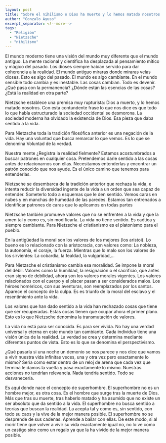 ```yaml
---
layout: post
title: "Sobre el nihilismo o Dios ha muerto y lo hemos matado nosotros."
author: "Gonzalo Ayuso"
excerpt_separator: <!--more-->
tags: 
  - "Religión"
  - "Nietzsche"
  - "nihilismo"
---
```

El mundo moderno tiene una visión del mundo muy diferente que el mundo antiguo. La mente racional y científica ha desplazada al pensamiento mítico y mágico del pasado. Los dioses siempre habían servido para dar coherencia a la realidad. El mundo antiguo miraras donde miraras veías dioses. Esto es algo del pasado. El mundo es algo cambiante. En el mundo sensible todo cambia y es inestable. Las cosas cambian. Todo es devenir. ¿Qué pasa con la permanencia? ¿Dónde están las esencias de las cosas? ¿Está la realidad en otra parte?
<!--more-->
Nietzsche establece una premisa muy rupturista: Dios a muerto, y lo hemos matado nosotros. Con esta contundente frase lo que nos dice es que todo lo que había estructurado la sociedad occidental se desmorona. La sociedad moderna ha olvidado la existencia de Dios. Esa pieza que daba sentido a la vida. 

Para Nietzsche toda la tradición filosófica anterior es una negación de la vida. Hay una voluntad que busca remarcar lo que vemos. Es lo que se denomina Voluntad de la verdad. 

Nuestra mente ¿Registra la realidad fielmente? Estamos acostumbrados a buscar patrones en cualquier cosa. Pretendemos darle sentido a las cosas antes de relacionarnos con ellas. Necesitamos entenderlas y encontrar un patrón conocido que nos ayude. Es el único camino que tenemos para entenderlas.

Nietzsche se desembarca de la tradición anterior que rechaza la vida, e intenta reducir la diversidad ingente de la vida a un orden que sea capaz de entender. Someterlo todo a esquemas que le den sentido. Vemos caras en nubes y en manchas de humedad de las paredes. Estamos tan entrenados a identificar patrones de caras que lo aplicamos en todas partes

Nietzsche también promueve valores que no se enfrenten a la vida y que la amen tal y como es, sin modificarla. La vida no tiene sentido. Es caótica y siempre cambiante. Para Nietzsche el cristianismo es el platonismo para el pueblo.

En la antigüedad la moral son los valores de los mejores (los aristoi). Lo bueno es lo relacionado con la aristocracia, con valores como: La nobleza, la autonomía, el coraje, la fuerza. Mientras que lo malo son los valores de los sirvientes: La cobardía, la fealdad, la vulgaridad,...

Para Nietzsche el cristianismo cambia esa moralidad. Se impone la moral del débil. Valores como la humildad, la resignación o el sacrificio, que antes eran signo de debilidad, ahora son los valores morales vigentes. Los valores relacionados con el cuerpo y el placer pasan a ser considerados malos. Los héroes homéricos, con sus aventuras, son reemplazados por los santos. Aparece el concepto de la culpa. Es es triunfo de la moral del esclavo y el resentimiento ante la vida.

Los valores que han dado sentido a la vida han rechazado cosas que tiene que ser recuperadas. Estas cosas tienen que ocupar ahora el primer plano. Esto es lo que Nietzsche denomina la transmutación de valores.

La vida no está para ser conocida. Es para ser vivida. No hay una verdad universal y eterna en este mundo tan cambiante. Cada individuo tiene una visión única de la realidad. La verdad se crea y determina mediante diferentes puntos de vista. Esto es lo que se denomina el perspectivismo.

¿Qué pasaría si una noche un demonio se nos parece y nos dice que vamos a vivir nuestra vida infinitas veces, una y otra vez pero exactamente lo mismo? Sería como estar dentro de un reloj de arena que cada vez que termina le damos la vuelta y pasa exactamente lo mismo. Nuestras acciones no tendrían relevancia. Nada tendría sentido. Todo se desvanecería.

Es aquí donde nace el concepto de superhombre. El superhombre no es un hombre mejor, es otra cosa. Es el hombre que surge tras la muerte de Dios. Más que tras su muerte, tras haberlo matado y ha asumido que no existe un ser absoluto que da sentido a la vida. El superhombre no busca sentido a teorías que buscan la realidad. La acepta tal y como es, sin sentido, con todo su caos y la vive de la mejor manera posible. El superhombre no se desprende de sus cadenas. Aprende a bailar con ellas. De este modo, si al morir tiene que volver a vivir su vida exactamente igual no, no lo ve como un castigo sino como un regalo ya que la ha vivido de la mejor manera posible.